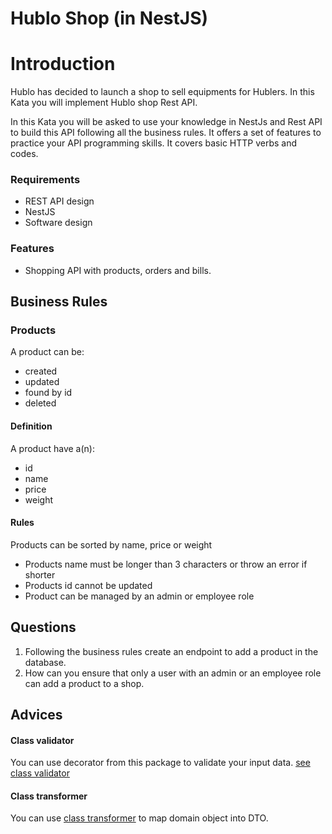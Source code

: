 # Hublo Shop (in NestJS)

# Introduction 
Hublo has decided to launch a shop to sell equipments for Hublers.
In this Kata you will implement Hublo shop Rest API.

In this Kata you will be asked to use your knowledge in NestJs and Rest API to build this API following all the business
rules. It offers a set of features to practice your API programming skills. It covers basic HTTP verbs and codes.

### Requirements 

  * REST API design 
  * NestJS 
  * Software design

### Features
  * Shopping API with products, orders and bills.

## Business Rules 

### Products

A product can be: 

* created
* updated
* found by id
* deleted

#### Definition

A product have a(n):

* id
* name
* price
* weight

#### Rules

Products can be sorted by name, price or weight

- Products name must be longer than 3 characters or throw an error if shorter
- Products id cannot be updated
- Product can be managed by an admin or employee role

## Questions 

1. Following the business rules create an endpoint to add a product in the database.
2. How can you ensure that only a user with an admin or an employee role can add a product to a shop.

## Advices

#### Class validator 

You can use decorator from this package to validate your input data. [see class validator](https://github.com/typestack/class-validator)

#### Class transformer

You can use [class transformer](https://github.com/typestack/class-transformer) to map domain object into DTO.

